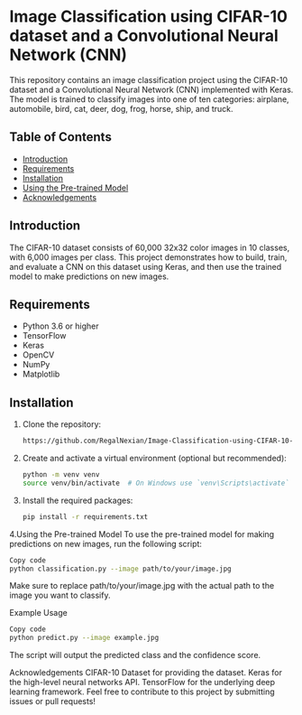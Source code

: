 # Image Classification using CIFAR-10 dataset and a Convolutional Neural Network (CNN)

This repository contains an image classification project using the CIFAR-10 dataset and a Convolutional Neural Network (CNN) implemented with Keras. The model is trained to classify images into one of ten categories: airplane, automobile, bird, cat, deer, dog, frog, horse, ship, and truck.

## Table of Contents

- [Introduction](#introduction)
- [Requirements](#requirements)
- [Installation](#installation)
- [Using the Pre-trained Model](#using-the-pre-trained-model)
- [Acknowledgements](#acknowledgements)

## Introduction

The CIFAR-10 dataset consists of 60,000 32x32 color images in 10 classes, with 6,000 images per class. This project demonstrates how to build, train, and evaluate a CNN on this dataset using Keras, and then use the trained model to make predictions on new images.

## Requirements

- Python 3.6 or higher
- TensorFlow
- Keras
- OpenCV
- NumPy
- Matplotlib

## Installation

1. Clone the repository:

    ```bash
    https://github.com/RegalNexian/Image-Classification-using-CIFAR-10-dataset-and-a-Convolutional-Neural-Network--CNN-.git
    ```

2. Create and activate a virtual environment (optional but recommended):

    ```bash
    python -m venv venv
    source venv/bin/activate  # On Windows use `venv\Scripts\activate`
    ```

3. Install the required packages:

    ```bash
    pip install -r requirements.txt
    ```
4.Using the Pre-trained Model
To use the pre-trained model for making predictions on new images, run the following script:

```bash
Copy code
python classification.py --image path/to/your/image.jpg
```
Make sure to replace path/to/your/image.jpg with the actual path to the image you want to classify.

Example Usage
```bash
Copy code
python predict.py --image example.jpg
```
The script will output the predicted class and the confidence score.

Acknowledgements
CIFAR-10 Dataset for providing the dataset.
Keras for the high-level neural networks API.
TensorFlow for the underlying deep learning framework.
Feel free to contribute to this project by submitting issues or pull requests!
